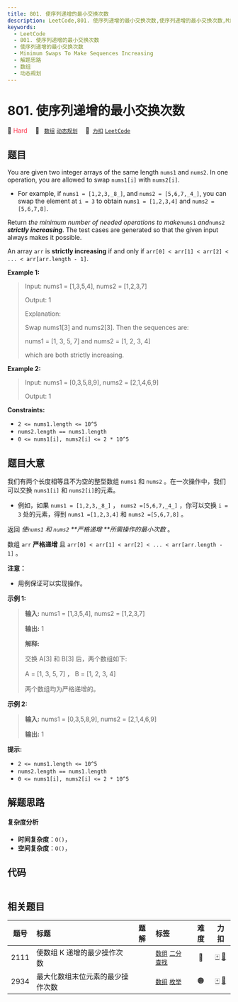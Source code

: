 ```yaml
---
title: 801. 使序列递增的最小交换次数
description: LeetCode,801. 使序列递增的最小交换次数,使序列递增的最小交换次数,Minimum Swaps To Make Sequences Increasing,解题思路,数组,动态规划
keywords:
  - LeetCode
  - 801. 使序列递增的最小交换次数
  - 使序列递增的最小交换次数
  - Minimum Swaps To Make Sequences Increasing
  - 解题思路
  - 数组
  - 动态规划
---
```


# 801. 使序列递增的最小交换次数

🔴 <font color=#ff334b>Hard</font>&emsp; 🔖&ensp; [`数组`](/tag/array.md) [`动态规划`](/tag/dynamic-programming.md)&emsp; 🔗&ensp;[`力扣`](https://leetcode.cn/problems/minimum-swaps-to-make-sequences-increasing) [`LeetCode`](https://leetcode.com/problems/minimum-swaps-to-make-sequences-increasing)

## 题目

You are given two integer arrays of the same length `nums1` and `nums2`. In
one operation, you are allowed to swap `nums1[i]` with `nums2[i]`.

  * For example, if `nums1 = [1,2,3,_8_]`, and `nums2 = [5,6,7,_4_]`, you can swap the element at `i = 3` to obtain `nums1 = [1,2,3,4]` and `nums2 = [5,6,7,8]`.

Return _the minimum number of needed operations to make_`nums1` _and_`nums2`
_**strictly increasing**_. The test cases are generated so that the given
input always makes it possible.

An array `arr` is **strictly increasing** if and only if `arr[0] < arr[1] <
arr[2] < ... < arr[arr.length - 1]`.



**Example 1:**

> Input: nums1 = [1,3,5,4], nums2 = [1,2,3,7]
> 
> Output: 1
> 
> Explanation: 
> 
> Swap nums1[3] and nums2[3]. Then the sequences are:
> 
> nums1 = [1, 3, 5, 7] and nums2 = [1, 2, 3, 4]
> 
> which are both strictly increasing.

**Example 2:**

> Input: nums1 = [0,3,5,8,9], nums2 = [2,1,4,6,9]
> 
> Output: 1

**Constraints:**

  * `2 <= nums1.length <= 10^5`
  * `nums2.length == nums1.length`
  * `0 <= nums1[i], nums2[i] <= 2 * 10^5`


## 题目大意

我们有两个长度相等且不为空的整型数组 `nums1` 和 `nums2` 。在一次操作中，我们可以交换 `nums1[i]` 和
`nums2[i]`的元素。

  * 例如，如果 `nums1 = [1,2,3,_8_]` ， `nums2 =[5,6,7,_4_]` ，你可以交换 `i = 3` 处的元素，得到 `nums1 =[1,2,3,4]` 和 `nums2 =[5,6,7,8]` 。

返回 _使`nums1` 和 `nums2` **严格递增  **所需操作的最小次数_ 。

数组 `arr` **严格递增** 且  `arr[0] < arr[1] < arr[2] < ... < arr[arr.length - 1]` 。

**注意：**

  * 用例保证可以实现操作。



**示例 1:**

> 
> 
> 
> 
> 
> **输入:** nums1 = [1,3,5,4], nums2 = [1,2,3,7]
> 
> **输出:** 1
> 
> **解释:**
> 
> 交换 A[3] 和 B[3] 后，两个数组如下:
> 
> A = [1, 3, 5, 7] ， B = [1, 2, 3, 4]
> 
> 两个数组均为严格递增的。

**示例 2:**

> 
> 
> 
> 
> 
> **输入:** nums1 = [0,3,5,8,9], nums2 = [2,1,4,6,9]
> 
> **输出:** 1
> 
> 



**提示:**

  * `2 <= nums1.length <= 10^5`
  * `nums2.length == nums1.length`
  * `0 <= nums1[i], nums2[i] <= 2 * 10^5`


## 解题思路

#### 复杂度分析

- **时间复杂度**：`O()`，
- **空间复杂度**：`O()`，

## 代码

```javascript

```

## 相关题目

<!-- prettier-ignore -->
| 题号 | 标题 | 题解 | 标签 | 难度 | 力扣 |
| :------: | :------ | :------: | :------ | :------: | :------: |
| 2111 | 使数组 K 递增的最少操作次数 |  |  [`数组`](/tag/array.md) [`二分查找`](/tag/binary-search.md) | 🔴 | [🀄️](https://leetcode.cn/problems/minimum-operations-to-make-the-array-k-increasing) [🔗](https://leetcode.com/problems/minimum-operations-to-make-the-array-k-increasing) |
| 2934 | 最大化数组末位元素的最少操作次数 |  |  [`数组`](/tag/array.md) [`枚举`](/tag/enumeration.md) | 🟠 | [🀄️](https://leetcode.cn/problems/minimum-operations-to-maximize-last-elements-in-arrays) [🔗](https://leetcode.com/problems/minimum-operations-to-maximize-last-elements-in-arrays) |